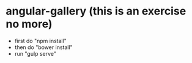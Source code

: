 # angular-gallery (this is an exercise no more)

- first do "npm install"
- then do "bower install"
- run "gulp serve"
